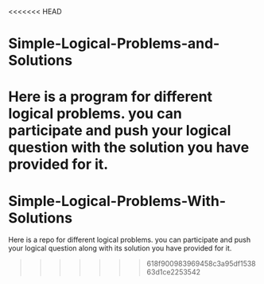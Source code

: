 <<<<<<< HEAD
# Simple-Logical-Problems-and-Solutions
Here is a  program for different logical problems. you can participate and push your logical question with the solution you have provided for it.
=======
# Simple-Logical-Problems-With-Solutions
Here is a repo for different logical problems. you can participate and push your logical question along with its solution you have provided for it.
>>>>>>> 618f900983969458c3a95df153863d1ce2253542
